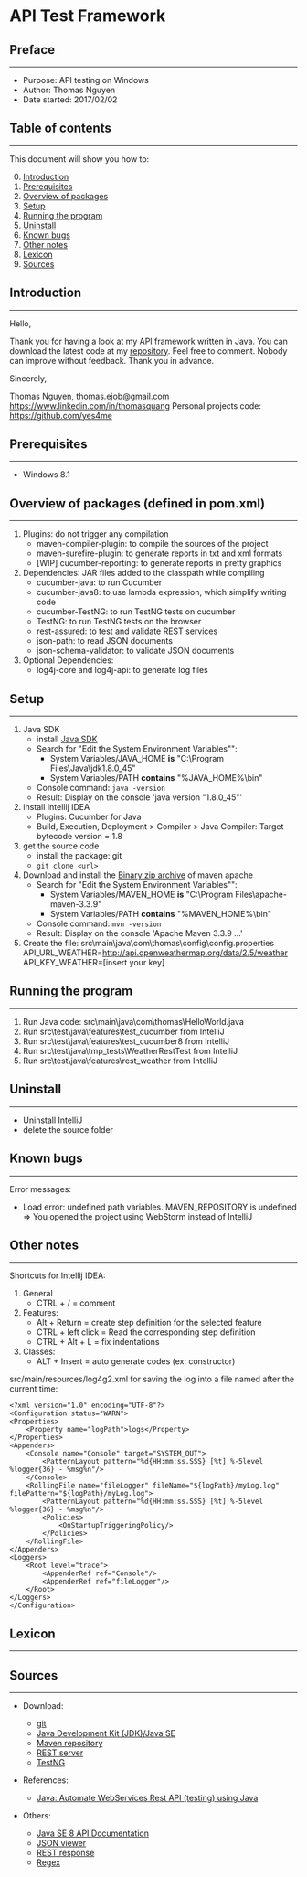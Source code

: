 # API Test Framework

## Preface
---

* Purpose: API testing on Windows
* Author: Thomas Nguyen
* Date started: 2017/02/02

## Table of contents
---

This document will show you how to:

0. [Introduction](#Introduction)
1. [Prerequisites](#Prerequisites)
2. [Overview of packages](#Overview-of-packages)
3. [Setup](#Setup)
4. [Running the program](#Running-the-program)
5. [Uninstall](#Uninstall)
6. [Known bugs](#Known-bugs)
7. [Other notes](#Other-notes)
8. [Lexicon](#Lexicon)
9. [Sources](#Sources)

## Introduction
---

Hello,

Thank you for having a look at my API framework written in Java. You can download the latest code at my [repository](https://github.com/yes4me). Feel free to comment. Nobody can improve without feedback. Thank you in advance. 

Sincerely,

Thomas Nguyen, thomas.ejob@gmail.com
https://www.linkedin.com/in/thomasquang
Personal projects code: https://github.com/yes4me

## Prerequisites
---

* Windows 8.1

## Overview of packages (defined in pom.xml)
---

1. Plugins: do not trigger any compilation
    * maven-compiler-plugin: to compile the sources of the project
    * maven-surefire-plugin: to generate reports in txt and xml formats
    * [WIP] cucumber-reporting: to generate reports in pretty graphics
2. Dependencies: JAR files added to the classpath while compiling
    * cucumber-java: to run Cucumber
    * cucumber-java8: to use lambda expression, which simplify writing code  
    * cucumber-TestNG: to run TestNG tests on cucumber
    * TestNG: to run TestNG tests on the browser
    * rest-assured: to test and validate REST services
    * json-path: to read JSON documents
    * json-schema-validator: to validate JSON documents
3. Optional Dependencies:
    * log4j-core and log4j-api: to generate log files

## Setup
---

1. Java SDK
    * install [Java SDK](http://www.oracle.com/technetwork/java/javase/downloads/index.html) 
    * Search for "Edit the System Environment Variables"":
        * System Variables/JAVA_HOME **is** "C:\Program Files\Java\jdk1.8.0_45"
        * System Variables/PATH **contains** "%JAVA_HOME%\bin"
    * Console command: `java -version`
    * Result: Display on the console 'java version "1.8.0_45"'
2. install Intellij IDEA
    * Plugins: Cucumber for Java
    * Build, Execution, Deployment > Compiler > Java Compiler: Target bytecode version = 1.8
3. get the source code
    * install the package: git
    * `git clone <url>`
4. Download and install the [Binary zip archive](https://maven.apache.org/download.cgi) of maven apache
    * Search for "Edit the System Environment Variables"":
        * System Variables/MAVEN_HOME **is** "C:\Program Files\apache-maven-3.3.9"
        * System Variables/PATH **contains** "%MAVEN_HOME%\bin"
    * Console command: `mvn -version`
    * Result: Display on the console 'Apache Maven 3.3.9 ...'
5. Create the file: src\main\java\com\thomas\config\config.properties
    API_URL_WEATHER=http://api.openweathermap.org/data/2.5/weather
    API_KEY_WEATHER=[insert your key]

## Running the program
---

1. Run Java code: src\main\java\com\thomas\HelloWorld.java
2. Run src\test\java\features\test_cucumber from IntelliJ
3. Run src\test\java\features\test_cucumber8 from IntelliJ
4. Run src\test\java\tmp_tests\WeatherRestTest from IntelliJ
5. Run src\test\java\features\rest_weather from IntelliJ

## Uninstall
---

* Uninstall IntelliJ
* delete the source folder

## Known bugs
---

Error messages:

* Load error: undefined path variables. MAVEN_REPOSITORY is undefined => You opened the project using WebStorm instead of IntelliJ 

## Other notes
---

Shortcuts for Intellij IDEA:

1. General
    * CTRL + / = comment
2. Features:
    * Alt + Return = create step definition for the selected feature
    * CTRL + left click = Read the corresponding step definition
    * CTRL + Alt + L = fix indentations
3. Classes:
    * ALT + Insert = auto generate codes (ex: constructor)

src/main/resources/log4g2.xml for saving the log into a file named after the current time:

```
<?xml version="1.0" encoding="UTF-8"?>
<Configuration status="WARN">
<Properties>
    <Property name="logPath">logs</Property>
</Properties>
<Appenders>
    <Console name="Console" target="SYSTEM_OUT">
        <PatternLayout pattern="%d{HH:mm:ss.SSS} [%t] %-5level %logger{36} - %msg%n"/>
    </Console>
    <RollingFile name="fileLogger" fileName="${logPath}/myLog.log" filePattern="${logPath}/myLog.log">
        <PatternLayout pattern="%d{HH:mm:ss.SSS} [%t] %-5level %logger{36} - %msg%n"/>
        <Policies>
            <OnStartupTriggeringPolicy/>
        </Policies>
    </RollingFile>
</Appenders>
<Loggers>
    <Root level="trace">
        <AppenderRef ref="Console"/>
        <AppenderRef ref="fileLogger"/>
    </Root>
</Loggers>
</Configuration>
```

## Lexicon
---

## Sources
---

* Download:

    * [git](https://git-scm.com/)
    * [Java Development Kit (JDK)/Java SE](http://www.oracle.com/technetwork/java/javase/downloads/index.html)
    * [Maven repository](https://mvnrepository.com/)
    * [REST server](https://github.com/typicode/json-server)
    * [TestNG](http://TestNG.org/doc/download.html)

* References:

    * [Java: Automate WebServices Rest API (testing) using Java](https://www.udemy.com/automate-webservices-rest-api-testing-using-java/learn/v4/content)

* Others:

    * [Java SE 8 API Documentation](https://docs.oracle.com/javase/8/docs/api/)
    * [JSON viewer](http://www.jsoneditoronline.org/)
    * [REST response](https://github.com/rest-assured/rest-assured)
    * [Regex](https://regex101.com/)

